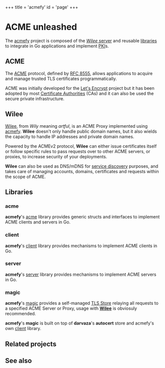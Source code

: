 +++
title = 'acmefy'
id = 'page'
+++

# ACME unleashed

The [acmefy](https://darvaza.org/acmefy) project is composed of the [_Wilee_ server](#wilee) and reusable [libraries](#libraries) to integrate in Go applications and implement [PKI](https://en.wikipedia.org/wiki/Public_key_infrastructure)s.

## ACME

The [ACME](https://en.wikipedia.org/wiki/Automatic_Certificate_Management_Environment) protocol,
defined by [RFC 8555](https://datatracker.ietf.org/doc/html/rfc8555),
allows applications to acquire and manage trusted TLS certificates programmatically.

ACME was initially developed for the [Let's Encrypt](https://letsencrypt.org/) project but it has been adopted by most [Certificate Authorities](https://en.wikipedia.org/wiki/Certificate_authority) (CAs) and it can also be used the secure private infrastructure.

## Wilee

[Wilee](https://darvaza.org/acmefy/cmd/wilee), from _Wily_ meaning _artful_, is an ACME Proxy implemented using [acmefy](https://darvaza.org/acmefy).
**Wilee** doesn't only handle public domain names, but it also wields the capacity to handle IP addresses and private domain names.

Powered by the ACMEv2 protocol, **Wilee** can either issue certificates itself or follow specific rules to pass requests over to other ACME servers, or proxies, to increase security of your deployments.

**Wilee** can also be used as DNS/mDNS for [service discovery](https://en.wikipedia.org/wiki/DNS-SD) purposes, and takes care of managing accounts, domains, certificates and requests within the scope of ACME.

## Libraries

### acme

**acmefy**'s [acme](https://darvaza.org/acmefy/pkg/acme) library provides generic structs and interfaces to implement ACME clients and servers in Go.

### client

**acmefy**'s [client](https://darvaza.org/acmefy/pkg/client) library provides mechanisms to implement ACME clients in Go.

### server

**acmefy**'s [server](https://darvaza.org/acmefy/pkg/server) library provides mechanisms to implement ACME servers in Go.

### magic

**acmefy**'s [magic](https://darvaza.org/acmefy/pkg/magic) provides a self-managed [TLS Store](https://pkg.go.dev/crypto/tls#Config) relaying all requests to a specified ACME Server or Proxy, usage with **[Wilee](#wilee)** is obviosuly recommended.

**acmefy**'s **magic** is built on top of **darvaza**'s **autocert** store and acmefy's own [client](#client) library.

## Related projects

## See also
